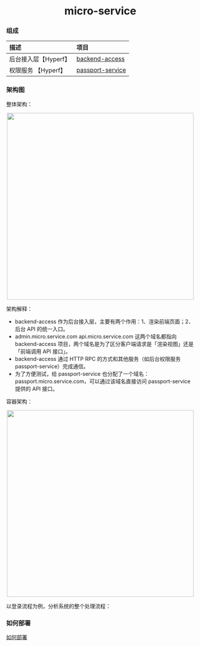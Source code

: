 <h1 align="center">
    micro-service
    <br>
</h1>

### 组成

| 描述 | 项目 |  
| :--- | :---- |
| 后台接入层【Hyperf】 | [backend-access](https://github.com/duiying/backend-access) | 
| 权限服务 【Hyperf】| [passport-service](https://github.com/duiying/passport-service) | 

### 架构图

整体架构：  

<div align=center><img src="https://raw.githubusercontent.com/duiying/micro-service/master/img/micro-service.png" width="500"></div>   

架构解释：  

- backend-access 作为后台接入层，主要有两个作用：1、渲染前端页面；2、后台 API 的统一入口。
- admin.micro.service.com api.micro.service.com 这两个域名都指向 backend-access 项目，两个域名是为了区分客户端请求是「渲染视图」还是「前端调用 API 接口」。
- backend-access 通过 HTTP RPC 的方式和其他服务（如后台权限服务 passport-service）完成通信。
- 为了方便测试，给 passport-service 也分配了一个域名：passport.micro.service.com，可以通过该域名直接访问 passport-service 提供的 API 接口。  

容器架构：  

<div align=center><img src="https://raw.githubusercontent.com/duiying/micro-service/master/img/docker-model.png" width="500"></div>   

以登录流程为例，分析系统的整个处理流程：  



### 如何部署

[如何部署](./docs/如何部署.md)